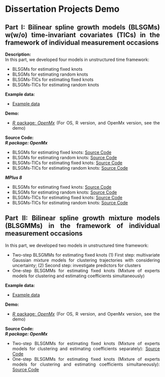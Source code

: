 <div align = "justify">
  
# Dissertation Projects Demo

## Part I: Bilinear spline growth models (BLSGMs) w(w/o) time-invariant covariates (TICs) in the framework of individual measurement occasions
**Description:** <br>
In this part, we developed four models in unstructured time framework:
- BLSGMs for estimating fixed knots 
- BLSGMs for estimating random knots
- BLSGMs-TICs for estimating fixed knots 
- BLSGMs-TICs for estimating random knots

**Example data:**
- [Example data](https://github.com/Veronica0206/Dissertation_projects/blob/master/Part%201/example_data.csv)

**Demo:** 

- [*R* package: *OpenMx*](https://github.com/Veronica0206/Dissertation_projects/blob/master/Part%201/OpenMx_P1/OpenMx_demo.md)
(For OS, R version, and OpenMx version, see the demo)

**Source Code:** <br>
***R package: OpenMx*** <br>
- BLSGMs for estimating fixed knots: [Source Code](https://github.com/Veronica0206/Dissertation_projects/blob/master/Part%201/OpenMx_P1/BLSGM_fixed.R)
- BLSGMs for estimating random knots: [Source Code](https://github.com/Veronica0206/Dissertation_projects/blob/master/Part%201/OpenMx_P1/BLSGM_random.R)
- BLSGMs-TICs for estimating fixed knots: [Source Code](https://github.com/Veronica0206/Dissertation_projects/blob/master/Part%201/OpenMx_P1/BLSGM_TICs_fixed.R)
- BLSGMs-TICs for estimating random knots: [Source Code](https://github.com/Veronica0206/Dissertation_projects/blob/master/Part%201/OpenMx_P1/BLSGM_TICs_random.R)

***MPlus 8*** <br>
- BLSGMs for estimating fixed knots: [Source Code](https://github.com/Veronica0206/Dissertation_projects/blob/master/Part%201/MPlus8_P1/BLSGM_Unknown%20Fixed%20Knot.inp)
- BLSGMs for estimating random knots: [Source Code](https://github.com/Veronica0206/Dissertation_projects/blob/master/Part%201/MPlus8_P1/BLSGM_Unknown%20Random%20Knot.inp)
- BLSGMs-TICs for estimating fixed knots: [Source Code](https://github.com/Veronica0206/Dissertation_projects/blob/master/Part%201/MPlus8_P1/BLSGM_TIC_Unknown%20Fixed%20Knot.inp)
- BLSGMs-TICs for estimating random knots: [Source Code](https://github.com/Veronica0206/Dissertation_projects/blob/master/Part%201/MPlus8_P1/BLSGM_TIC_Unknown%20Random%20Knot.inp)

## Part II: Bilinear spline growth mixture models (BLSGMMs) in the framework of individual measurement occasions
In this part, we developed two models in unstructured time framework:
- Two-step BLSGMMs for estimating fixed knots
(1) First step: multivariate Gaussian mixture models for clustering trajectories with considering uncertainty;
(2) Second step: investigate predictors for clusters
- One-step BLSGMMs for estimating fixed knots (Mixture of experts models for clustering and estimating coefficients simultaneously)

**Example data:**
- [Example data](https://github.com/Veronica0206/Dissertation_projects/blob/master/Part%202/example_data.csv)

**Demo:** 

- [*R* package: *OpenMx*](https://github.com/Veronica0206/Dissertation_projects/blob/master/Part%202/OpenMx_P2/OpenMx_demo.md)
(For OS, R version, and OpenMx version, see the demo)

**Source Code:** <br>
***R package: OpenMx*** <br>
- Two-step BLSGMMs for estimating fixed knots (Mixture of experts models for clustering and estimating coefficients separately): [Source Code](https://github.com/Veronica0206/Dissertation_projects/blob/master/Part%202/OpenMx_P2/BLSGMM_fixed_2steps.R)
- One-step BLSGMMs for estimating fixed knots (Mixture of experts models for clustering and estimating coefficients simultaneously): [Source Code](https://github.com/Veronica0206/Dissertation_projects/blob/master/Part%202/OpenMx_P2/BLSGMM_fixed_1step.R)
 
</div>

